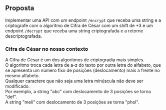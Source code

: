 ## Proposta
Implementar uma API com um endpoint `/encrypt` que receba uma string e a criptografe com o algoritmo de Cifra de César com um shift de +3 e um endpoint `/decrypt` que receba uma string criptografada e a retorne descriptografada.

### Cifra de César no nosso contexto
A Cifra de César é um dos algoritmos de criptogradia mais simples.  
O algoritmo troca cada letra de a-z do texto por outra letra do alfabeto, que se apresenta um número fixo de posições (deslocamento) mais a frente no mesmo alfabeto.  
Qualquer caractere que não seja uma letra minúscula não deve ser modificado.  
Por exemplo, a string "abc" com deslocamento de 3 posições se torna "def".  
A string "meli" com deslocamento de 3 posições se torna "phol".
